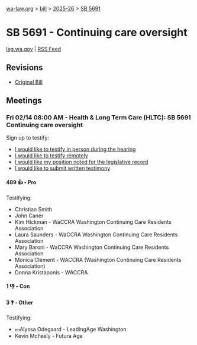 [wa-law.org](/) > [bill](/bill/) > [2025-26](/bill/2025-26/) > [SB 5691](/bill/2025-26/sb/5691/)

# SB 5691 - Continuing care oversight
[leg.wa.gov](https://app.leg.wa.gov/billsummary?BillNumber=5691&Year=2025&Initiative=false) | [RSS Feed](./rss.xml)

## Revisions
* [Original Bill](1/)

## Meetings
### Fri 02/14 08:00 AM - Health & Long Term Care (HLTC): SB 5691 Continuing care oversight
Sign up to testify:
* [I would like to testify in person during the hearing](https://app.leg.wa.gov/csi/Testifier/Add?chamber=House&mId=32791&aId=163691&caId=25696&tId=1)
* [I would like to testify remotely](https://app.leg.wa.gov/csi/Testifier/Add?chamber=House&mId=32791&aId=163691&caId=25696&tId=2)
* [I would like my position noted for the legislative record](https://app.leg.wa.gov/csi/Testifier/Add?chamber=House&mId=32791&aId=163691&caId=25696&tId=3)
* [I would like to submit written testimony](https://app.leg.wa.gov/csi/Testifier/Add?chamber=House&mId=32791&aId=163691&caId=25696&tId=4)

#### 489 👍 - Pro
Testifying:
* Christian Smith
* John Caner
* Kim Hickman - WaCCRA Washington Continuing Care Residents Association
* Laura Saunders - WaCCRA Washington Continuing Care Residents Association
* Mary Baroni - WaCCRA Washington Continuing Care Residents Association
* Monica Clement - WACCRA (Washington Continuing Care Residents Association)
* Donna Kristaponis - WACCRA

#### 1 👎 - Con

#### 3 ❓ - Other
Testifying:
* 💵Alyssa Odegaard - LeadingAge Washington
* Kevin McFeely - Futura Age
